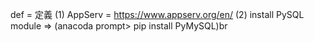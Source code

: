 def = 定義
(1) AppServ = https://www.appserv.org/en/
(2) install PySQL module => (anacoda prompt> pip install PyMySQL)br
